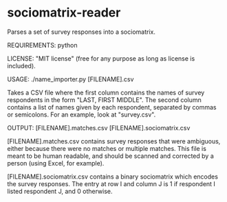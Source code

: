 sociomatrix-reader
==================

Parses a set of survey responses into a sociomatrix.

REQUIREMENTS:
python

LICENSE:
"MIT license" (free for any purpose as long as license is included).

USAGE:
./name_importer.py [FILENAME].csv

Takes a CSV file where the first column contains the names of survey respondents in the form "LAST, FIRST MIDDLE". The second column contains a list of names given by each respondent, separated by commas or semicolons. For an example, look at "survey.csv".

OUTPUT:
[FILENAME].matches.csv
[FILENAME].sociomatrix.csv
	
[FILENAME].matches.csv contains survey responses that were ambiguous, either because there were no matches or multiple matches. This file is meant to be human readable, and should be scanned and corrected by a person (using Excel, for example).

[FILENAME].sociomatrix.csv contains a binary sociomatrix which encodes the survey responses. The entry at row I and column J is 1 if respondent I listed respondent J, and 0 otherwise.	

